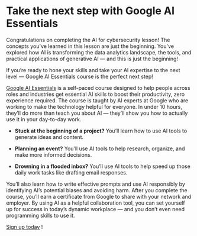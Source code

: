 # Take the next step with Google AI Essentials
Congratulations on completing the AI for cybersecurity lesson! The concepts you've learned in this lesson are just the beginning. You've explored how AI is transforming the data analytics landscape, the tools, and practical applications of generative AI — and this is just the beginning!

If you’re ready to hone your skills and take your AI expertise to the next level — Google AI Essentials course is the perfect next step! 

[Google AI Essentials](https://grow.google/ai)
 is a self-paced course designed to help people across roles and industries get essential AI skills to boost their productivity, zero experience required. The course is taught by AI experts at Google who are working to make the technology helpful for everyone. In under 10 hours, they’ll do more than teach you about AI — they’ll show you how to actually use it in your day-to-day work. 

- **Stuck at the beginning of a project?** You’ll learn how to use AI tools to generate ideas and content. 

- **Planning an event?** You’ll use AI tools to help research, organize, and make more informed decisions. 

- **Drowning in a flooded inbox?** You’ll use AI tools to help speed up those daily work tasks like drafting email responses. 

You’ll also learn how to write effective prompts and use AI responsibly by identifying AI’s potential biases and avoiding harm. After you complete the course, you’ll earn a certificate from Google to share with your network and employer. By using AI as a helpful collaboration tool, you can set yourself up for success in today’s dynamic workplace — and you don’t even need programming skills to use it.

[Sign up today](https://grow.google/ai-essentials/)
!